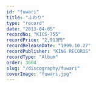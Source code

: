 ```yaml
---
id: "fuwari"
title: "ふわり"
type: "record"
date: "2013-04-05"
recordNo: "KICS-755"
recordPrice: "2,913円"
recordReleaseDate: "1999.10.27"
recordPublisher: "KING RECORDS"
recordType: "Album"
order: 3604
slug: "/discography/fuwari"
coverImage: "fuwari.jpg"
---
```



